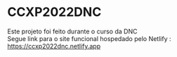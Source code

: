 # CCXP2022DNC
Este projeto foi feito durante o curso da DNC <br>
Segue link para o site funcional hospedado pelo Netlify : https://ccxp2022dnc.netlify.app
